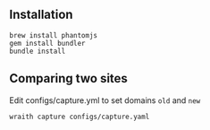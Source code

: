## Installation

```
brew install phantomjs
gem install bundler
bundle install
```

## Comparing two sites

Edit configs/capture.yml to set domains `old` and `new`

`wraith capture configs/capture.yaml`
